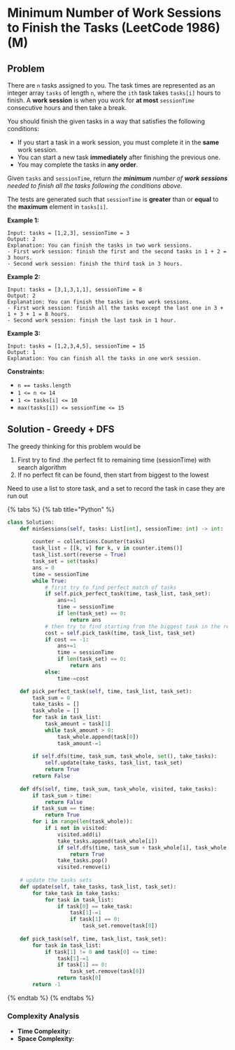 # Minimum Number of Work Sessions to Finish the Tasks \(LeetCode 1986\) \(M\)

## Problem



There are `n` tasks assigned to you. The task times are represented as an integer array `tasks` of length `n`, where the `ith` task takes `tasks[i]` hours to finish. A **work session** is when you work for **at most** `sessionTime` consecutive hours and then take a break.

You should finish the given tasks in a way that satisfies the following conditions:

* If you start a task in a work session, you must complete it in the **same** work session.
* You can start a new task **immediately** after finishing the previous one.
* You may complete the tasks in **any order**.

Given `tasks` and `sessionTime`, return _the **minimum** number of **work sessions** needed to finish all the tasks following the conditions above._

The tests are generated such that `sessionTime` is **greater** than or **equal** to the **maximum** element in `tasks[i]`.

**Example 1:**

```text
Input: tasks = [1,2,3], sessionTime = 3
Output: 2
Explanation: You can finish the tasks in two work sessions.
- First work session: finish the first and the second tasks in 1 + 2 = 3 hours.
- Second work session: finish the third task in 3 hours.
```

**Example 2:**

```text
Input: tasks = [3,1,3,1,1], sessionTime = 8
Output: 2
Explanation: You can finish the tasks in two work sessions.
- First work session: finish all the tasks except the last one in 3 + 1 + 3 + 1 = 8 hours.
- Second work session: finish the last task in 1 hour.
```

**Example 3:**

```text
Input: tasks = [1,2,3,4,5], sessionTime = 15
Output: 1
Explanation: You can finish all the tasks in one work session.
```

**Constraints:**

* `n == tasks.length`
* `1 <= n <= 14`
* `1 <= tasks[i] <= 10`
* `max(tasks[i]) <= sessionTime <= 15`

## Solution - Greedy + DFS

The greedy thinking for this problem would be

1. First try to find .the perfect fit to remaining time \(sessionTime\) with search algorithm
2. If no perfect fit can be found, then start from biggest to the lowest

Need to use a list to store task, and a set to record the task in case they are run out 

{% tabs %}
{% tab title="Python" %}
```python
class Solution:
    def minSessions(self, tasks: List[int], sessionTime: int) -> int:
        
        counter = collections.Counter(tasks)
        task_list = [[k, v] for k, v in counter.items()]
        task_list.sort(reverse = True)
        task_set = set(tasks)
        ans = 0
        time = sessionTime
        while True:
            # first try to find perfect match of tasks
            if self.pick_perfect_task(time, task_list, task_set):
                ans+=1
                time = sessionTime
                if len(task_set) == 0:
                    return ans
            # then try to find starting from the biggest task in the remainings
            cost = self.pick_task(time, task_list, task_set)
            if cost == -1:
                ans+=1
                time = sessionTime
                if len(task_set) == 0:
                    return ans
            else:
                time-=cost

    def pick_perfect_task(self, time, task_list, task_set):
        task_sum = 0
        take_tasks = []
        task_whole = []
        for task in task_list:
            task_amount = task[1]
            while task_amount > 0:
                task_whole.append(task[0])
                task_amount-=1
        
        if self.dfs(time, task_sum, task_whole, set(), take_tasks):
            self.update(take_tasks, task_list, task_set)
            return True
        return False
    
    def dfs(self, time, task_sum, task_whole, visited, take_tasks):
        if task_sum > time:
            return False
        if task_sum == time:
            return True
        for i in range(len(task_whole)):
            if i not in visited:
                visited.add(i)
                take_tasks.append(task_whole[i])
                if self.dfs(time, task_sum + task_whole[i], task_whole, visited, take_tasks):
                    return True
                take_tasks.pop()
                visited.remove(i)
    
    # update the tasks sets
    def update(self, take_tasks, task_list, task_set):
        for take_task in take_tasks:
            for task in task_list:
                if task[0] == take_task:
                    task[1]-=1
                    if task[1] == 0:
                        task_set.remove(task[0])
    
    def pick_task(self, time, task_list, task_set):
        for task in task_list:
            if task[1] != 0 and task[0] <= time:
                task[1]-=1
                if task[1] == 0:
                    task_set.remove(task[0])
                return task[0]
        return -1
```
{% endtab %}
{% endtabs %}

### Complexity Analysis

* **Time Complexity:** 
* **Space Complexity:** 

